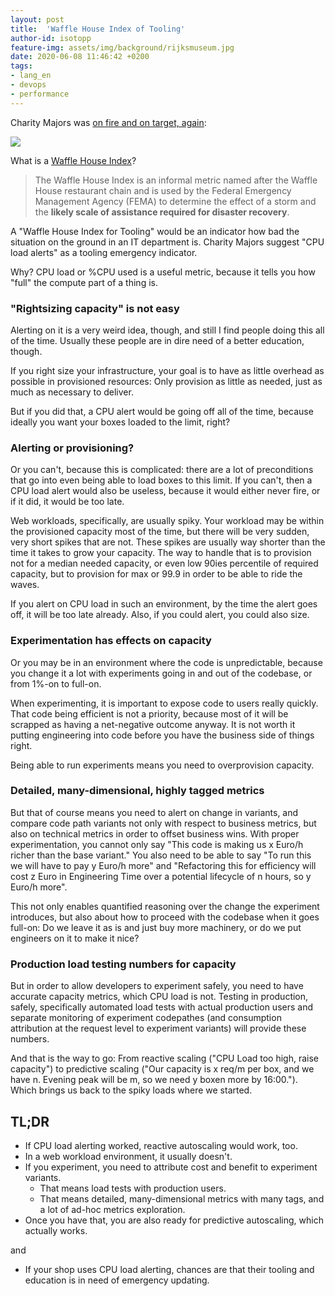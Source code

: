 ```yaml
---
layout: post
title:  'Waffle House Index of Tooling'
author-id: isotopp
feature-img: assets/img/background/rijksmuseum.jpg
date: 2020-06-08 11:46:42 +0200
tags:
- lang_en
- devops
- performance
---
```

Charity Majors was [on fire and on target, again](https://twitter.com/mipsytipsy/status/1268418428542443520):

[![](/uploads/2020/06/waffle-house-index.png)](https://twitter.com/mipsytipsy/status/1268418428542443520)

What is a [Waffle House Index](https://en.wikipedia.org/wiki/Waffle_House_Index#Levels)?
> The Waffle House Index is an informal metric named after the Waffle House restaurant chain and is used by the Federal Emergency Management Agency (FEMA) to determine the effect of a storm and the **likely scale of assistance required for disaster recovery**.

A "Waffle House Index for Tooling" would be an indicator how bad the situation on the ground in an IT department is. Charity Majors suggest "CPU load alerts" as a tooling emergency indicator.

Why? CPU load or %CPU used is a useful metric, because it tells you how "full" the compute part of a thing is.

### "Rightsizing capacity" is not easy

Alerting on it is a very weird idea, though, and still I find people doing this all of the time. Usually these people are in dire need of a better education, though.

If you right size your infrastructure, your goal is to have as little overhead as possible in provisioned resources: Only provision as little as needed, just as much as necessary to deliver.

But if you did that, a CPU alert would be going off all of the time, because ideally you want your boxes loaded to the limit, right?

### Alerting or provisioning?

Or you can't, because this is complicated: there are a lot of preconditions that go into even being able to load boxes to this limit. If you can't, then a CPU load alert would also be useless, because it would either never fire, or if it did, it would be too late.

Web workloads, specifically, are usually spiky. Your workload may be within the provisioned capacity most of the time, but there will be very sudden, very short spikes that are not. These spikes are usually way shorter than the time it takes to grow your capacity. The way to handle that is to provision not for a median needed capacity, or even low 90ies percentile of required capacity, but to provision for max or 99.9 in order to be able to ride the waves.

If you alert on CPU load in such an environment, by the time the alert goes off, it will be too late already. Also, if you could alert, you could also size.

### Experimentation has effects on capacity

Or you may be in an environment where the code is unpredictable, because you change it a lot with experiments going in and out of the codebase, or from 1%-on to full-on.

When experimenting, it is important to expose code to users really quickly. That code being efficient is not a priority, because most of it will be scrapped as having a net-negative outcome anyway. It is not worth it putting engineering into code before you have the business side of things right.

Being able to run experiments means you need to overprovision capacity. 

### Detailed, many-dimensional, highly tagged metrics

But that of course means you need to alert on change in variants, and compare code path variants not only with respect to business metrics, but also on technical metrics in order to offset business wins. With proper experimentation, you cannot only say "This code is making us x Euro/h richer than the base variant." You also need to be able to say "To run this we will have to pay y Euro/h more" and "Refactoring this for efficiency will cost z Euro in Engineering Time over a potential lifecycle of n hours, so y Euro/h more".

This not only enables quantified reasoning over the change the experiment introduces, but also about how to proceed with the codebase when it goes full-on: Do we leave it as is and just buy more machinery, or do we put engineers on it to make it nice?

### Production load testing numbers for capacity

But in order to allow developers to experiment safely, you need to have accurate capacity metrics, which CPU load is not. Testing in production, safely, specifically automated load tests with actual production users and separate monitoring of experiment codepathes (and consumption attribution at the request level to experiment variants) will provide these numbers.

And that is the way to go: From reactive scaling ("CPU Load too high, raise capacity") to predictive scaling ("Our capacity is x req/m per box, and we have n. Evening peak will be m, so we need y boxen more by 16:00."). Which brings us back to the spiky loads where we started.

## TL;DR

- If CPU load alerting worked, reactive autoscaling would work, too.
- In a web workload environment, it usually doesn't.
- If you experiment, you need to attribute cost and benefit to experiment variants.
  - That means load tests with production users.
  - That means detailed, many-dimensional metrics with many tags, and a lot of ad-hoc metrics exploration.
- Once you have that, you are also ready for predictive autoscaling, which actually works.

and

- If your shop uses CPU load alerting, chances are that their tooling and education is in need of emergency updating.